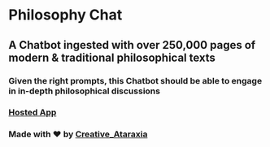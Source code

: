# Philosophy Chat

## A Chatbot ingested with over 250,000 pages of modern & traditional philosophical texts

### Given the right prompts, this Chatbot should be able to engage in in-depth philosophical discussions

### [Hosted App](https://philosophy-chat.streamlit.app/)

### Made with ❤️ by [Creative_Ataraxia](https://github.com/Creative-Ataraxia?tab=repositories)